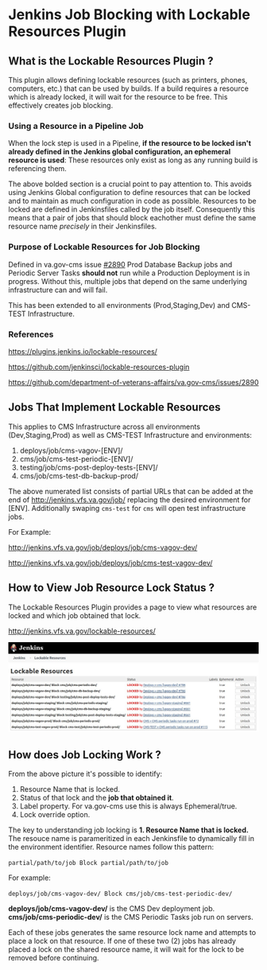 # Jenkins Job Blocking with Lockable Resources Plugin

## What is the Lockable Resources Plugin ?

This plugin allows defining lockable resources (such as printers, phones, computers, etc.) that can be used by builds. If a build requires a resource which is already locked, it will wait for the resource to be free. This effectively creates job blocking.

### Using a Resource in a Pipeline Job

When the lock step is used in a Pipeline, **if the resource to be locked isn't already defined in the Jenkins global configuration, an ephemeral resource is used**: These resources only exist as long as any running build is referencing them.

The above bolded section is a crucial point to pay attention to. This avoids using Jenkins Global configuration to define resources that can be locked and to maintain as much configuration in code as possible. Resources to be locked are defined in Jenkinsfiles called by the job itself. Consequently this means that a pair of jobs that should block eachother must define the same resource name *precisely* in their Jenkinsfiles.

### Purpose of Lockable Resources for Job Blocking

Defined in va.gov-cms issue [#2890](https://github.com/department-of-veterans-affairs/va.gov-cms/issues/2890) Prod Database Backup jobs and Periodic Server Tasks **should not** run while a Production Deployment is in progress. Without this, multiple jobs that depend on the same underlying infrastructure can and will fail.

This has been extended to all environments (Prod,Staging,Dev) and CMS-TEST Infrastructure.

### References

https://plugins.jenkins.io/lockable-resources/

https://github.com/jenkinsci/lockable-resources-plugin

https://github.com/department-of-veterans-affairs/va.gov-cms/issues/2890

## Jobs That Implement Lockable Resources

This applies to CMS Infrastructure across all environments (Dev,Staging,Prod) as well as CMS-TEST Infrastructure and environments:

1. deploys/job/cms-vagov-[ENV]/
1. cms/job/cms-test-periodic-[ENV]/
1. testing/job/cms-post-deploy-tests-[ENV]/
1. cms/job/cms-test-db-backup-prod/

The above numerated list consists of partial URLs that can be added at the end of http://jenkins.vfs.va.gov/job/ replacing the desired environment for [ENV]. Additionally swaping `cms-test` for `cms` will open test infrastructure jobs.

For Example:

http://jenkins.vfs.va.gov/job/deploys/job/cms-vagov-dev/

http://jenkins.vfs.va.gov/job/deploys/job/cms-test-vagov-dev/


## How to View Job Resource Lock Status ?

The Lockable Resources Plugin provides a page to view what resources are locked and which job obtained that lock.

http://jenkins.vfs.va.gov/lockable-resources/

![Jenkins Lockable Resource Page](../images/jenkins-lockable-resources.jpg)

## How does Job Locking Work ?

From the above picture it's possible to identify:
1. Resource Name that is locked.
1. Status of that lock and the **job that obtained it**.
1. Label property. For va.gov-cms use this is always Ephemeral/true.
1. Lock override option.

The key to understanding job locking is **1. Resource Name that is locked.** The resouce name is parameritized in each Jenkinsfile to dynamically fill in the environment identifier. Resource names follow this pattern:

`partial/path/to/job Block partial/path/to/job`

For example:

`deploys/job/cms-vagov-dev/ Block cms/job/cms-test-periodic-dev/`

**deploys/job/cms-vagov-dev/** is the CMS Dev deployment job.
**cms/job/cms-periodic-dev/** is the CMS Periodic Tasks job run on servers.

Each of these jobs generates the same resource lock name and attempts to place a lock on that resource. If one of these two (2) jobs has already placed a lock on the shared resource name, it will wait for the lock to be removed before continuing.
